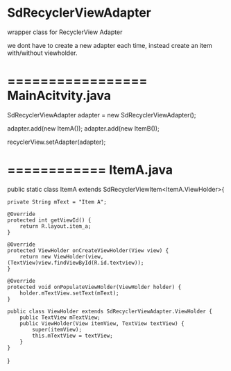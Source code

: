 SdRecyclerViewAdapter
=====================

wrapper class for RecyclerView Adapter

we dont have to create a new adapter each time, instead create an item with/without viewholder.


=================
MainAcitvity.java
==================
SdRecyclerViewAdapter adapter = new SdRecyclerViewAdapter();

adapter.add(new ItemA());
adapter.add(new ItemB());

recyclerView.setAdapter(adapter);

============
ItemA.java
============
public static class ItemA extends SdRecyclerViewItem<ItemA.ViewHolder>{

    private String mText = "Item A";
  
    @Override
    protected int getViewId() {
        return R.layout.item_a;
    }
  
    @Override
    protected ViewHolder onCreateViewHolder(View view) {
        return new ViewHolder(view, (TextView)view.findViewById(R.id.textview));
    }
  
    @Override
    protected void onPopulateViewHolder(ViewHolder holder) {
        holder.mTextView.setText(mText);
    }
  
    public class ViewHolder extends SdRecyclerViewAdapter.ViewHolder {
        public TextView mTextView;
        public ViewHolder(View itemView, TextView textView) {
            super(itemView);
            this.mTextView = textView;
        }
    }
}
